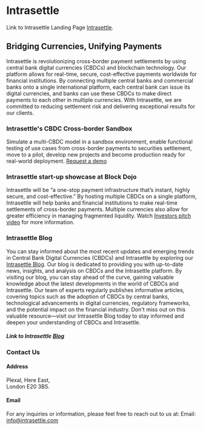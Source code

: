 # Intrasettle

Link to Intrasettle Landing Page [Intrasettle](https://intrasettle.com/).

## Bridging Currencies, Unifying Payments

Intrasettle is revolutionizing cross-border payment settlements by using central bank digital currencies (CBDCs) and blockchain technology. Our platform allows for real-time, secure, cost-effective payments worldwide for financial institutions. By connecting multiple central banks and commercial banks onto a single international platform, each central bank can issue its digital currencies, and banks can use these CBDCs to make direct payments to each other in multiple currencies. With Intrasettle, we are committed to reducing settlement risk and delivering exceptional results for our clients.

### Intrasettle's CBDC Cross-border Sandbox

Simulate a multi-CBDC model in a sandbox environment, enable functional testing of use cases from cross-border payments to securities settlement, move to a pilot, develop new projects and become production ready for real-world deployment.
[Request a demo](https://intrasettle.com/#demo)

### Intrasettle start-up showcase at Block Dojo

Intrasettle will be “a one-stop payment infrastructure that’s instant, highly secure, and cost-effective.” By hosting multiple CBDCs on a single platform, Intrasettle will help banks and financial institutions to make real-time settlements of cross-border payments. Multiple currencies also allow for greater efficiency in managing fragmented liquidity.
Watch [Investors pitch video](https://www.youtube.com/watch?v=vzzusTfNrS8) for more information.

### Intrasettle Blog

You can stay informed about the most recent updates and emerging trends in Central Bank Digital Currencies (CBDCs) and Intrasettle by exploring our [Intrasettle Blog](https://intrasettle.com/blog). Our blog is dedicated to providing you with up-to-date news, insights, and analysis on CBDCs and the Intrasettle platform. By visiting our blog, you can stay ahead of the curve, gaining valuable knowledge about the latest developments in the world of CBDCs and Intrasettle. Our team of experts regularly publishes informative articles, covering topics such as the adoption of CBDCs by central banks, technological advancements in digital currencies, regulatory frameworks, and the potential impact on the financial industry. Don't miss out on this valuable resource—visit our Intrasettle Blog today to stay informed and deepen your understanding of CBDCs and Intrasettle.

##### Link to Intrasettle [Blog](https://intrasettle.com/blog)

### Contact Us

#### Address

Plexal, Here East,  
London E20 3BS.

#### Email

For any inquiries or information, please feel free to reach out to us at:
Email: [info@intrasettle.com](mailto:info@intrasettle.com)
